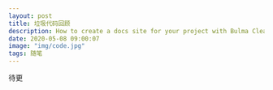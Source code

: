 ```yaml
---
layout: post
title: 垃圾代码回顾
description: How to create a docs site for your project with Bulma Clean Theme 
date: 2020-05-08 09:00:07
image: "img/code.jpg"
tags: 随笔
---
```


待更
